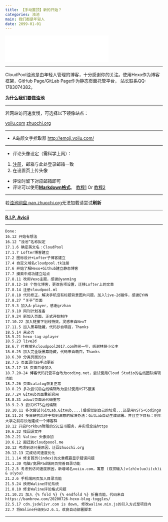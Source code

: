 ```yaml
---
title: 【手动置顶】新的开始？
categories: 浊池
main: 我们都是年轻人
date: 2099-01-01
---
```


<link rel="stylesheet" href="/css/APlayer.min.css">
<div id="aplayer"></div>
<script src="/js/APlayer.min.js"></script>
<script>
    const ap = new APlayer({
    container: document.getElementById('aplayer'),
    lrcType: 3,
    audio: [{
        name: 'What Would I Change It To',
        artist: 'Avicii (feat. AlunaGeorge)',
        url: 'http://pan.zhuochi.org/CloudShare/Music/05_What_Would_I_Change_It_To_(feat._AlunaGeorge).m4a',
        cover: 'What_Would_I_Change_It_To.jpg',
        lrc: 'What_Would_I_Change_It_To.lrc'
    }]
});
</script>

<iframe frameborder="no" border="0" marginwidth="0" marginheight="0" width=330 height=86 src="//music.163.com/outchain/player?type=2&id=1848179967&auto=1&height=66"></iframe>

---

CloudPool浊池是由年轻人管理的博客，十分感谢你的关注。使用Hexo作为博客框架，GitHub Page/GitLab Page作为静态页面托管平台，
站长联系QQ: 1783074382。

<!--以及另一个建设中的网页：**[浊池读书 voii.cc](https://voii.cc)**
说明：voii = [双拼](Wiki_Screenshot.png)输入 浊池-->

**[为什么我们要做浊池](/About/why_we_made_it/)**

---

若网站访问速度慢，可选择以下镜像站点：

[voiiu.com](https://voiiu.com)
[zhuochi.org](https://zhuochi.org)

---

* A岛颜文字拾取器 <http://emoji.voiiu.com/>

---

* 评论头像设定（需科学上网）：
1. [注册](https://wordpress.com/start/wpcc/oauth2-user/zh-cn)，邮箱与此处登录邮箱一致
2. 在设置页上传头像
* 评论时留下对应邮箱即可
* 评论可以使用[**Markdown格式**](https://commonmark.org/help/)。    [教程1](https://www.runoob.com/markdown/md-tutorial.html) Or [教程2](https://markdown.tw)

---

若[浊池网盘 pan.zhuochi.org](https://pan.zhuochi.org/CloudShare/)无法加载请尝试**刷新**

---

**[R.I.P, Avicii](http://avicii.com/)**

---

    Done:
    16.12 开始有想法
    16.12 “浊池”名称拟定
    17.1.6 确定英文名：CloudPool
    17.1.7 Lofter博客建立
    17.2 图标设计+Lofter子博客建立
    17.4 自定义域名cloudpool.tk注册
    17.6 开始了解Hexo+Github建立静态博客
    17.7 摸索中成功建立站点
    17.8.11 改用Vexo主题，感谢@yanm1ng
    17.8.12-18 个性化博客，更改各项设置，迁移Lofter上的文章
    17.8.14 注册cloudpool.ml
    17.8.18 代码修正，解决手机没有标题背景图片问题，加入live-2d插件，感谢EYHN
    17.8.27 “关于”页面
    17.9.3 加入A-player，感谢grzhan
    17.9.10 网刊计划准备
    17.9.24 新加入页面，正式开始制作
    17.10.22 加入链接下划线特效，灵感来自NexT
    17.11.5 加入黑幕隐藏，代码抄自萌百，Thanks
    18.5.14 来必力
    18.5.21 hexo-tag-aplayer
    18.5.23 live2d
    18.6.7 付费域名cloudpool2017.com购买一年，感谢林萌小公主
    18.6.25 加入完全版黑幕隐藏，代码来自萌百，Thanks
    18.6.30 分类页面的js
    18.7.5 页面源代码手动更新
    18.7.17-18 页面目录加入
    18.7.20-24 博客代码托管平台改为coding.net，尝试使用Cloud Studio的在线团队编辑功能
    18.7.26 页面catalog恢复正常
    18.8.23 多次尝试后在线编辑改为尝试使用VSTS服务
    18.7.24 GitHub页面重新启用
    18.8.31 adout页面源代码重写
    18.9.2-3 尝试VSTS在线编辑
    18.10.11 多次尝试(GitLab,GitHub,...)后感觉到自己的垃圾...还是用VSTS+Coding8
    18.11.24 多日研究后终于找到满意的解决办法：GitLab自动生成部署。并且立下目标：明年大学之前将浊池建成一个博客群
    18.12 开启Porkbun附赠的SSL证书服务，并实现全站https
    19.6.22 找回源文件
    20.2.21 Valine 头像添加
    20.6.12 搬迁到cloudpoool.me
    20.12 考虑到访问量原因，迁回zhuochi.org
    20.12.13 完成访问速度优化
    21.1.14 修复首页(index)的文章概要显示错误问题
    21.1.30 电脑/宽屏Pad端网页完善目录功能
    21.2.5 考虑到访问速度原因，新增域名voiiu.com，寓意 (双拼输入)v(zh)o(uo)i(ch)i & u(you)
    21.2.6 手机端网页加入目录功能
    21.5.24 换用Waline评论系统
    21.8.10 修复Waline评论格式问题
    21.10.21 加入 {% fold %} {% endfold %} 折叠功能，代码来自 https://bambrow.com/20200726-hexo-blog-toggles/
    22.5.17 cdn.jsdelivr.com is down, 修改waline.min.js的引入方式至项目内
    22.7 将Waline升级到v2.6.1，改良自动部署脚本
---
<!--    网站开支：
    18.6.7 购买域名 cloudpool2017.com 一年 -￥7.15
    18.7.20 购买域名 cloudpool.co 一年 -￥45.67续费域名 zhuochi.org 一年 -￥74.02
    18.8.21 购买域名 zhuochi.org 一年 -￥72.93
    18.11 续费域名 zhuochi.org 一年 -￥74.02
    18.11 在Porkbun购买邮箱服务 cloudpool@zhuochi.org 一年 -￥166.87
    19.5 续费zhuochi.org 一年 -$10.70
    20.5 续费cloudpoool.me 一年 -$8.56
    20.5 续费zhuochi.org 一年 -$10
    20.12 购买域名voiiu.com 一年 -$8.56
    21.6.7 续费域名 zhuochi.org 一年 -￥68.93
    21.
-->


<!--    备注：各大静态网站服务对比
    |名称  |主域名         |百度是否收录|其他                    |
    |GitHub|www.github.com|百度不收录  |访问速度中等，服务较稳定  |
    |GitLab|www.gitlab.com|百度可能收录|访问速度中等，服务偶尔中断|
-->

